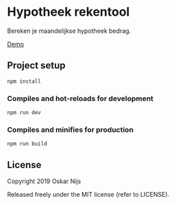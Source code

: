 # Hypotheek rekentool

Bereken je maandelijkse hypotheek bedrag.

<a href="https://hypotheek.oskarnijs.nl/">Demo</a>

## Project setup
```
npm install
```

### Compiles and hot-reloads for development
```
npm run dev
```

### Compiles and minifies for production
```
npm run build
```

## License

Copyright 2019 Oskar Nijs

Released freely under the MIT license (refer to LICENSE).
